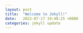 ```yaml
---
layout: post
title:  "Welcome to Jekyll!"
date:   2022-07-17 19:40:25 +0800
categories: jekyll update
---
```

